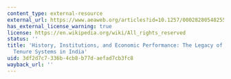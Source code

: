 ```yaml
---
content_type: external-resource
external_url: https://www.aeaweb.org/articles?id=10.1257/0002828054825574
has_external_license_warning: true
license: https://en.wikipedia.org/wiki/All_rights_reserved
status: ''
title: 'History, Institutions, and Economic Performance: The Legacy of Colonial Land
  Tenure Systems in India'
uid: 3df2d7c7-336b-4cb8-b77d-aefad7cb3fc8
wayback_url: ''
---
```

